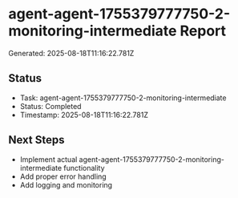 # agent-agent-1755379777750-2-monitoring-intermediate Report

Generated: 2025-08-18T11:16:22.781Z

## Status
- Task: agent-agent-1755379777750-2-monitoring-intermediate
- Status: Completed
- Timestamp: 2025-08-18T11:16:22.781Z

## Next Steps
- Implement actual agent-agent-1755379777750-2-monitoring-intermediate functionality
- Add proper error handling
- Add logging and monitoring
